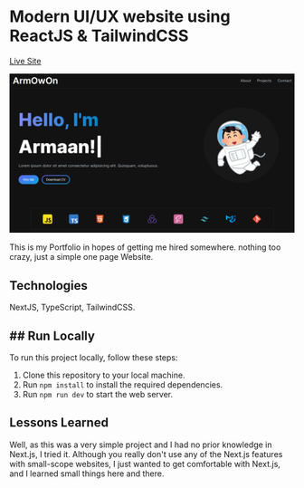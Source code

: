 # Modern UI/UX website using ReactJS & TailwindCSS

[Live Site](https://personal-portfolio-xi-three.vercel.app/)

![App Screenshot](./public/images/projects/personal-portfolio.png)

This is my Portfolio in hopes of getting me hired somewhere. nothing too crazy, just a simple one page Website.

## Technologies

NextJS, TypeScript, TailwindCSS.

## ## Run Locally

To run this project locally, follow these steps:

1. Clone this repository to your local machine.
2. Run `npm install` to install the required dependencies.
3. Run `npm run dev` to start the web server.

## Lessons Learned

Well, as this was a very simple project and I had no prior knowledge in Next.js, I tried it. Although you really don't use any of the Next.js features with small-scope websites, I just wanted to get comfortable with Next.js, and I learned small things here and there.

